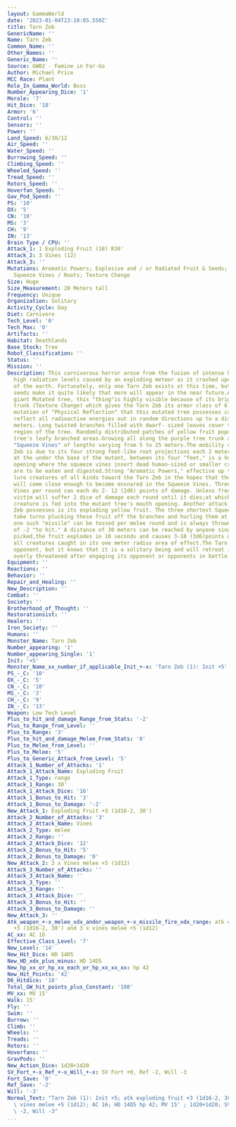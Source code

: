 ```yaml
---
layout: GammaWorld
date: '2023-01-04T23:10:05.550Z'
title: Tarn Zeb
GenericName: ''
Name: Tarn Zeb
Common_Name: ''
Other_Names: ''
Generic_Name: ''
Source: GW02 - Famine in Far-Go
Author: Michael Price
MCC Race: Plant
Role_In_Gamma_World: Boss
Number_Appearing_Dice: '1'
Morale: '7'
Hit_Dice: '18'
Armor: '6'
Control: ''
Sensors: ''
Power: ''
Land_Speed: 6/30/12
Air_Speed: ''
Water_Speed: ''
Burrowing_Speed: ''
Climbing_Speed: ''
Wheeled_Speed: ''
Tread_Speed: ''
Rotors_Speed: ''
Hoverfan_Speed: ''
Gav_Pod_Speed: ''
PS: '10'
DX: '5'
CN: '10'
MS: '3'
CH: '9'
IN: '13'
Brain Type / CPU: ''
Attack_1: 1 Exploding Fruit (18) R30'
Attack_2: 3 Vines (12)
Attack_3: ''
Mutations: Aromatic Powers; Explosive and / or Radiated Fruit & Seeds; Physical Reflection;
  Squeeze Vines / Roots; Texture Change
Size: Huge
Size_Measurement: 20 Meters tall
Frequency: Unique
Organization: Solitary
Activity_Cycle: Day
Diet: Carnivore
Tech_Level: '0'
Tech_Max: '0'
Artifacts: ''
Habitat: Deathlands
Base_Stock: Tree
Robot_Classification: ''
Status: ''
Mission: ''
Description: This carnivorous horror arose from the fusion of intense heat and extremely
  high radiation levels caused by an exploding meteor as it crashed upon the surface
  of the earth. Fortunately, only one Tarn Zeb exists at this time, but wind-scattered
  seeds make it quite likely that more will appear in the near future.A 20 meter tall
  giant Mutated tree, this "thing"is highly visible because of its bright purple hide-like
  trunk (Texture Change) which gives the Tarn Zeb its armor class of 6. The strange
  mutation of "Physical Reflection" that this mutated tree possesses causes it to
  reflect all radioactive energies out in random directions up to a distance of 10
  meters. Long twisted branches filled with dwarf- sized leaves cover the entire upper
  region of the tree. Randomly distributed patches of yellow fruit populate the mutant
  tree's leafy branched areas.Growing all along the purple tree trunk are a dozen
  "Squeeze Vines" of lengths varying from 5 to 25 meters.The mobility of the Tarn
  Zeb is due to its four strong feet-like root projections each 2 meters long. Found
  at the under the base of the mutant, between its four "feet," is a hollow mouthy
  opening where the squeeze vines insert dead human-sized or smaller creatures that
  are to be eaten and digested.Strong "Aromatic Powers," effective up to 10 kilometers,
  lure creatures of all kinds toward the Tarn Zeb in the hopes that these victims
  will come close enough to become ensnared in the Squeeze Vines. Three of the Squeeze
  Vines per round can each do 2- 12 (2d6) points of damage. Unless freed, a snared
  victim will suffer 2 dice of damage each round until it dies;at which time the dead
  creature is fed into the mutant tree's mouth opening. Another attack form the Tarn
  Zeb possesses is its exploding yellow fruit. The three shortest Squeeze Vines each
  take turns plucking these fruit off the branches and hurling them at opponents.Only
  one such "missile" can be tossed per melee round and is always thrown at a penalty
  of -2 "to hit." A distance of 30 meters can be reached by anyone single toss.Once
  picked,the fruit explodes in 10 seconds and causes 3-18 (3d6)points of damage to
  all creatures caught in its one meter radius area of effect.The Tarn Zeb is a vicious
  opponent, but it knows that it is a solitary being and will retreat if it feels
  overly threatened after engaging its opponent or opponents in battle.
Equipment: ''
Reactions: ''
Behavior: ''
Repair_and_Healing: ''
New_Description: ''
Combat: ''
Society: ''
Brotherhood_of_Thought: ''
Restorationsist: ''
Healers: ''
Iron_Society: ''
Humans: ''
Monster_Name: Tarn Zeb
Number_appearing: '1'
Number_appearing_Single: '1'
Init: '+5'
Monster_Name_xx_number_if_applicable_Init_+-x: 'Tarn Zeb (1): Init +5'
PS_-_C: '10'
DX_-_C: '5'
CN_-_C: '10'
MS_-_C: '3'
CH_-_C: '9'
IN_-_C: '13'
Weapon: Low Tech Level
Plus_to_hit_and_damage_Range_from_Stats: '-2'
Plus_to_Range_from_Level: ''
Plus_to_Range: '3'
Plus_to_hit_and_damage_Melee_From_Stats: '0'
Plus_to_Melee_from_Level: ''
Plus_to_Melee: '5'
Plus_to_Generic_Attack_from_Level: '5'
Attack_1_Number_of_Attacks: '1'
Attack_1_Attack_Name: Exploding Fruit
Attack_1_Type: range
Attack_1_Range: 30'
Attack_1_Attack_Dice: '16'
Attack_1_Bonus_to_Hit: '3'
Attack_1_Bonus_to_Damage: '-2'
New_Attack_1: Exploding Fruit +3 (1d16-2, 30')
Attack_2_Number_of_Attacks: '3'
Attack_2_Attack_Name: Vines
Attack_2_Type: melee
Attack_2_Range: ''
Attack_2_Attack_Dice: '12'
Attack_2_Bonus_to_Hit: '5'
Attack_2_Bonus_to_Damage: '0'
New_Attack_2: 3 x Vines melee +5 (1d12)
Attack_3_Number_of_Attacks: ''
Attack_3_Attack_Name: ''
Attack_3_Type: ''
Attack_3_Range: ''
Attack_3_Attack_Dice: ''
Attack_3_Bonus_to_Hit: ''
Attack_3_Bonus_to_Damage: ''
New_Attack_3: ''
Atk_weapon_+-x_melee_xdx_andor_weapon_+-x_missile_fire_xdx_range: atk exploding fruit
  +3 (1d16-2, 30') and 3 x vines melee +5 (1d12)
AC_xx: AC 16
Effective_Class_Level: '7'
New_Level: '14'
New_Hit_Dice: HD 14D5
New_HD_xdx_plus_minus: HD 14D5
New_hp_xx_or_hp_xx_each_or_hp_xx_xx_xx: hp 42
New_Hit_Points: '42'
D6_Hitdice: '18'
Total_GW_hit_points_plus_Constant: '108'
MV_xx: MV 15'
Walk: 15'
Fly: ''
Swim: ''
Burrow: ''
Climb: ''
Wheels: ''
Treads: ''
Rotors: ''
Hoverfans: ''
GravPods: ''
New_Action_Dice: 1d20+1d20
SV_Fort_+-x_Ref_+-x_Will_+-x: SV Fort +0, Ref -2, Will -3
Fort_Save: '0'
Ref_Save: '-2'
Will: '-3'
Normal_Text: "Tarn Zeb (1): Init +5; atk exploding fruit +3 (1d16-2, 30') and 3 x\
  \ vines melee +5 (1d12); AC 16; HD 14D5 hp 42; MV 15' ; 1d20+1d20; SV Fort +0, Ref\
  \ -2, Will -3"
...
```

